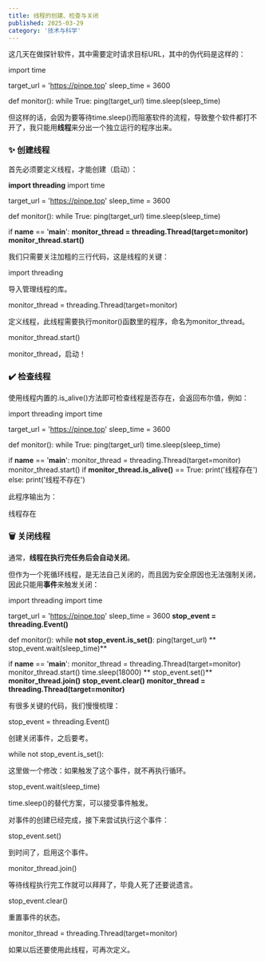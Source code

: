 ```yaml
---
title: 线程的创建、检查与关闭
published: 2025-03-29
category: '技术与科学'
---
```


这几天在做探针软件，其中需要定时请求目标URL，其中的伪代码是这样的：

import time

target_url = 'https://pinpe.top'
sleep_time = 3600

def monitor():
    while True:
        ping(target_url)
        time.sleep(sleep_time)

但这样的话，会因为要等待time.sleep()而阻塞软件的流程，导致整个软件都打不开了，我只能用**线程**来分出一个独立运行的程序出来。

### ✨ 创建线程

首先必须要定义线程，才能创建（启动）：

**import threading**
import time

target_url = 'https://pinpe.top'
sleep_time = 3600

def monitor():
    while True:
        ping(target_url)
        time.sleep(sleep_time)

if __name__ == '__main__':
    **monitor_thread = threading.Thread(target=monitor)**
    **monitor_thread.start()**

我们只需要关注加粗的三行代码，这是线程的关键：

import threading

导入管理线程的库。

monitor_thread = threading.Thread(target=monitor)

定义线程，此线程需要执行monitor()函数里的程序，命名为monitor_thread。

monitor_thread.start()

monitor_thread，启动！

### ✔️ 检查线程

使用线程内置的.is_alive()方法即可检查线程是否存在，会返回布尔值，例如：

import threading
import time

target_url = 'https://pinpe.top'
sleep_time = 3600

def monitor():
    while True:
        ping(target_url)
        time.sleep(sleep_time)

if __name__ == '__main__':
    monitor_thread = threading.Thread(target=monitor)
    monitor_thread.start()
    if **monitor_thread.is_alive()** == True:
        print('线程存在')
    else:
        print('线程不存在')

此程序输出为：

线程存在

### 🗑️ 关闭线程

通常，**线程在执行完任务后会自动关闭**。

但作为一个死循环线程，是无法自己关闭的，而且因为安全原因也无法强制关闭，因此只能用**事件**来触发关闭：

import threading
import time

target_url = 'https://pinpe.top'
sleep_time = 3600
**stop_event = threading.Event()**

def monitor():
    while **not stop_event.is_set()**:
        ping(target_url)
       ** stop_event.wait(sleep_time)**

if __name__ == '__main__':
    monitor_thread = threading.Thread(target=monitor)
    monitor_thread.start()
    time.sleep(18000)
   ** stop_event.set()**
    **monitor_thread.join()**
    **stop_event.clear()**
    **monitor_thread = threading.Thread(target=monitor)**

有很多关键的代码，我们慢慢梳理：

stop_event = threading.Event()

创建关闭事件，之后要考。

while not stop_event.is_set():

这里做一个修改：如果触发了这个事件，就不再执行循环。

stop_event.wait(sleep_time)

time.sleep()的替代方案，可以接受事件触发。

对事件的创建已经完成，接下来尝试执行这个事件：

stop_event.set()

到时间了，启用这个事件。

monitor_thread.join()

等待线程执行完工作就可以拜拜了，毕竟人死了还要说遗言。

stop_event.clear()

重置事件的状态。

monitor_thread = threading.Thread(target=monitor)

如果以后还要使用此线程，可再次定义。